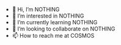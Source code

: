 - 👋 Hi, I’m NOTHING
- 👀 I’m interested in NOTHING
- 🌱 I’m currently learning NOTHING
- 💞️ I’m looking to collaborate on NOTHING
- 📫 How to reach me at COSMOS

<!---
tsandeeplivspace/tsandeeplivspace is a ✨ special ✨ repository because its `README.md` (this file) appears on your GitHub profile.
You can click the Preview link to take a look at your changes.
--->
